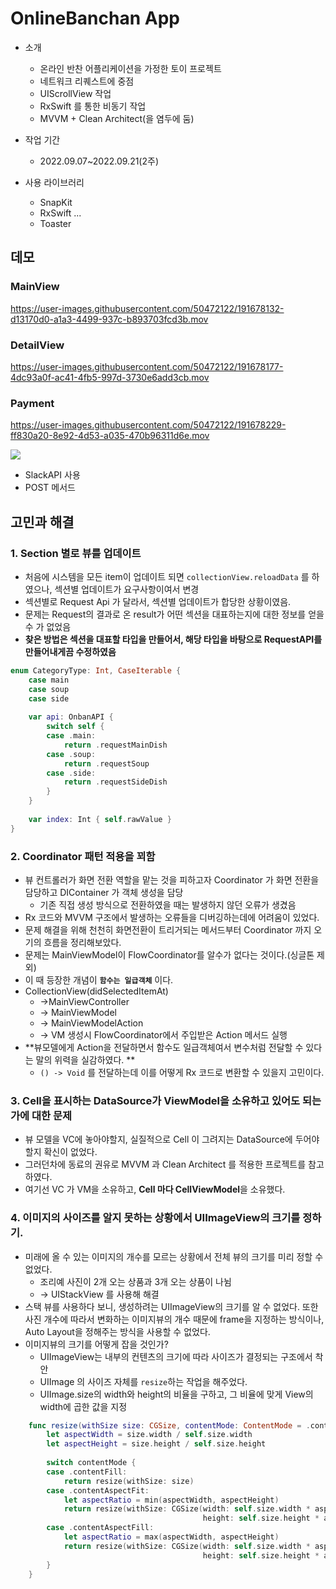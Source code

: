 # OnlineBanchan App

- 소개
    - 온라인 반찬 어플리케이션을 가정한 토이 프로젝트
    - 네트워크 리퀘스트에 중점
    - UIScrollView 작업
    - RxSwift 를 통한 비동기 작업
    - MVVM + Clean Architect(을 염두에 둠)

- 작업 기간
    - 2022.09.07~2022.09.21(2주)

- 사용 라이브러리
    - SnapKit
    - RxSwift ...
    - Toaster


## 데모 

### MainView 

https://user-images.githubusercontent.com/50472122/191678132-d13170d0-a1a3-4499-937c-b893703fcd3b.mov

### DetailView 

https://user-images.githubusercontent.com/50472122/191678177-4dc93a0f-ac41-4fb5-997d-3730e6add3cb.mov

### Payment

https://user-images.githubusercontent.com/50472122/191678229-ff830a20-8e92-4d53-a035-470b96311d6e.mov


![](https://i.imgur.com/1CPIuxh.png)
- SlackAPI 사용
- POST 메서드

## 고민과 해결 

### 1. Section 별로 뷰를 업데이트
- 처음에 시스템을 모든 item이 업데이트 되면 `collectionView.reloadData` 를 하였으나, 섹션별 업데이트가 요구사항이여서 변경
- 섹션별로 Request Api 가 달라서, 섹션별 업데이트가 합당한 상황이였음.
- 문제는 Request의 결과로 온 result가 어떤 섹션을 대표하는지에 대한 정보를 얻을 수 가 없었음
- **찾은 방법은 섹션을 대표할 타입을 만들어서, 해당 타입을 바탕으로 RequestAPI를 만들어내게끔 수정하였음**
```swift
enum CategoryType: Int, CaseIterable {
    case main
    case soup
    case side
    
    var api: OnbanAPI {
        switch self {
        case .main:
            return .requestMainDish
        case .soup:
            return .requestSoup
        case .side:
            return .requestSideDish
        }
    }
    
    var index: Int { self.rawValue }
}

```

### 2. Coordinator 패턴 적용을 꾀함 
- 뷰 컨트롤러가 화면 전환 역할을 맡는 것을 피하고자 
Coordinator 가 화면 전환을 담당하고 DIContainer 가 객체 생성을 담당
    - 기존 직접 생성 방식으로 전환하였을 때는 발생하지 않던 오류가 생겼음
- Rx 코드와 MVVM 구조에서 발생하는 오류들을 디버깅하는데에 어려움이 있었다. 
- 문제 해결을 위해 천천히 화면전환이 트리거되는 메서드부터 Coordinator 까지 오기의 흐름을 정리해보았다. 
- 문제는 MainViewModel이 FlowCoordinator를 알수가 없다는 것이다.(싱글톤 제외)
- 이 때 등장한 개념이 **`함수는 일급객체`** 이다. 
- CollectionView(didSelectedItemAt) 
    - ->MainViewController
    - -> MainViewModel 
    - -> MainViewModelAction 
    - -> VM 생성시 FlowCoordinator에서 주입받은 Action 메서드 실행
- **뷰모델에게 Action을 전달하면서 함수도 일급객체여서 변수처럼 전달할 수 있다는 말의 위력을 실감하였다. **
    - `() -> Void` 를 전달하는데 이를 어떻게 Rx 코드로 변환할 수 있을지 고민이다. 

### 3. Cell을 표시하는 DataSource가 ViewModel을 소유하고 있어도 되는가에 대한 문제
- 뷰 모델을 VC에 놓아야할지, 실질적으로 Cell 이 그려지는 DataSource에 두어야할지 확신이 없었다. 
- 그러던차에 동료의 권유로 MVVM 과 Clean Architect 를 적용한 프로젝트를 참고하였다. 
- 여기선 VC 가 VM을 소유하고, **Cell 마다 CellViewModel**을 소유했다. 

### 4. 이미지의 사이즈를 알지 못하는 상황에서 UIImageView의 크기를 정하기.
- 미래에 올 수 있는 이미지의 개수를 모르는 상황에서 전체 뷰의 크기를 미리 정할 수 없었다. 
    - 조리예 사진이 2개 오는 상품과 3개 오는 상품이 나뉨
    - -> UIStackView 를 사용해 해결
- 스택 뷰를 사용하다 보니, 생성하려는 UIImageView의 크기를 알 수 없었다. 또한 사진 개수에 따라서 변화하는 이미지뷰의 개수 때문에 frame을 지정하는 방식이나, Auto Layout을 정해주는 방식을 사용할 수 없었다.
- 이미지뷰의 크기를 어떻게 잡을 것인가?
    - UIImageView는 내부의 컨텐츠의 크기에 따라 사이즈가 결정되는 구조에서 착안
    - UIImage 의 사이즈 자체를 `resize`하는 작업을 해주었다. 
    - UIImage.size의 width와 height의 비율을 구하고, 그 비율에 맞게 View의 width에 곱한 값을 지정
```swift
    func resize(withSize size: CGSize, contentMode: ContentMode = .contentAspectFill) -> UIImage? {
        let aspectWidth = size.width / self.size.width
        let aspectHeight = size.height / self.size.height
        
        switch contentMode {
        case .contentFill:
            return resize(withSize: size)
        case .contentAspectFit:
            let aspectRatio = min(aspectWidth, aspectHeight)
            return resize(withSize: CGSize(width: self.size.width * aspectRatio,
                                           height: self.size.height * aspectRatio))
        case .contentAspectFill:
            let aspectRatio = max(aspectWidth, aspectHeight)
            return resize(withSize: CGSize(width: self.size.width * aspectRatio,
                                           height: self.size.height * aspectRatio))
        }
    }
```

